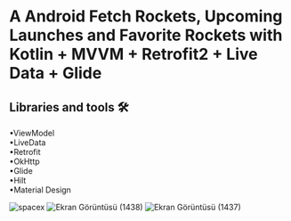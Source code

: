 # A Android Fetch Rockets, Upcoming Launches and Favorite Rockets with Kotlin + MVVM + Retrofit2 + Live Data + Glide

## Libraries and tools 🛠

•ViewModel<br/>
•LiveData<br/>
•Retrofit<br/>
•OkHttp<br/>
•Glide<br/>
•Hilt<br/>
•Material Design<br/>

![spacex](https://user-images.githubusercontent.com/76565172/184618674-0b35616c-8863-46f1-b5ee-9038a53b8485.PNG)
![Ekran Görüntüsü (1438)](https://user-images.githubusercontent.com/76565172/184618689-564b1b37-4e31-4d02-9239-4150775b37a1.png)
![Ekran Görüntüsü (1437)](https://user-images.githubusercontent.com/76565172/184618716-865ec3c6-052d-43c1-a5a0-2752b9658434.png)

